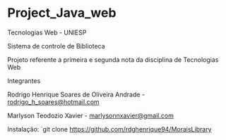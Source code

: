 # Project_Java_web

Tecnologias Web - UNIESP

Sistema de controle de Biblioteca

Projeto referente a primeira e segunda nota da disciplina de Tecnologias Web

Integrantes

Rodrigo Henrique Soares de Oliveira Andrade - rodrigo_h_soares@hotmail.com

Marlyson Teodozio Xavier - marlysonnxavier@gmail.com


Instalação:
`git clone https://github.com/rdghenrique94/MoraisLibrary

